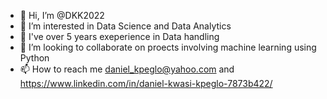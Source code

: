 - 👋 Hi, I’m @DKK2022
- 👀 I’m interested in Data Science and Data Analytics
- 🌱 I've over 5 years exeperience in Data handling
- 💞️ I’m looking to collaborate on proects involving machine learning using Python
- 📫 How to reach me daniel_kpeglo@yahoo.com and https://www.linkedin.com/in/daniel-kwasi-kpeglo-7873b422/

<!---
DKK2022/DKK2022 is a ✨ special ✨ repository because its `README.md` (this file) appears on your GitHub profile.
You can click the Preview link to take a look at your changes.
--->
